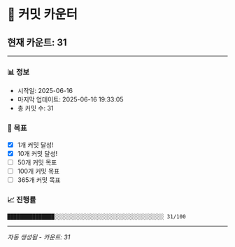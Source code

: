 # 🔢 커밋 카운터

## 현재 카운트: 31

---

### 📊 정보
- 시작일: 2025-06-16
- 마지막 업데이트: 2025-06-16 19:33:05
- 총 커밋 수: 31

### 🎯 목표
- [x] 1개 커밋 달성!
- [x] 10개 커밋 달성!
- [ ] 50개 커밋 목표
- [ ] 100개 커밋 목표
- [ ] 365개 커밋 목표

### 📈 진행률
```
███████████████░░░░░░░░░░░░░░░░░░░░░░░░░░░░░░░░░░░ 31/100
```

---
*자동 생성됨 - 카운트: 31*
